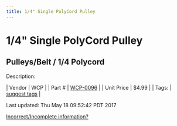 ```yaml
---
title: 1/4" Single PolyCord Pulley
---
```


# 1/4" Single PolyCord Pulley
## Pulleys/Belt / 1/4 Polycord
Description: 	 

| Vendor | WCP | 
| Part # | [WCP-0096](http://www.wcproducts.net/WCP-0096) | 
| Unit Price | $4.99 | 
| Tags: | [suggest tags](https://docs.google.com/forms/d/e/1FAIpQLSeWyY8v3RgOty-MyWmh9U0iivNYN_molChYyS-0U-o-kOAv_g/viewform) | 

Last updated: Thu May 18 09:52:42 PDT 2017

 [Incorrect/Incomplete information?](https://docs.google.com/forms/d/e/1FAIpQLSeWyY8v3RgOty-MyWmh9U0iivNYN_molChYyS-0U-o-kOAv_g/viewform)